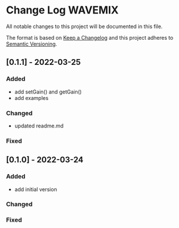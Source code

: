 # Change Log WAVEMIX

All notable changes to this project will be documented in this file.

The format is based on [Keep a Changelog](http://keepachangelog.com/)
and this project adheres to [Semantic Versioning](http://semver.org/).


## [0.1.1] - 2022-03-25

### Added
- add setGain() and getGain()
- add examples

### Changed
- updated readme.md

### Fixed


## [0.1.0] - 2022-03-24

### Added
- add initial version

### Changed

### Fixed
